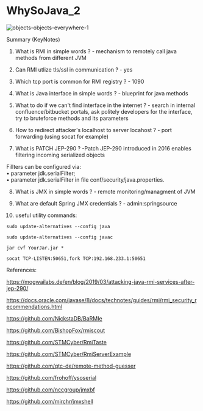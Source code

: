 # WhySoJava_2

![objects-objects-everywhere-1](https://user-images.githubusercontent.com/44260690/190913179-4712aa58-610c-47d1-8f53-b1e8218a6f58.jpg)

Summary (KeyNotes)
1. What is RMI in simple words ? - mechanism to remotely call java methods from different JVM

2. Can RMI utlize tls/ssl in communication ? - yes

3. Which tcp port is common for RMI registry ? - 1090

4. What is Java interface in simple words ? - blueprint for java methods

5. What to do if we can't find interface in the internet ? - search in internal confluence/bitbucket portals, ask politely developers for the interface, try to bruteforce methods and its parameters

6. How to redirect attacker's localhost to server locahost ? - port forwarding (using socat for example)

7. What is PATCH JEP-290 ?  -Patch JEP-290 introduced in 2016 enables filtering incoming serialized objects

  Fillters can be configured via:\
  • parameter jdk.serialFilter;\
  • parameter jdk.serialFilter in file conf/security/java.properties.

8. What is JMX in simple words ? - remote monitoring/managment of JVM

9. What are default Spring JMX credentials ? - admin:springsource


10. useful utility commands:

`sudo update-alternatives --config java`

`sudo update-alternatives --config javac`

`jar cvf YourJar.jar *`

`socat TCP-LISTEN:50651,fork TCP:192.168.233.1:50651`

References:

https://mogwailabs.de/en/blog/2019/03/attacking-java-rmi-services-after-jep-290/

https://docs.oracle.com/javase/8/docs/technotes/guides/rmi/rmi_security_recommendations.html

https://github.com/NickstaDB/BaRMIe

https://github.com/BishopFox/rmiscout

https://github.com/STMCyber/RmiTaste

https://github.com/STMCyber/RmiServerExample

https://github.com/qtc-de/remote-method-guesser

https://github.com/frohoff/ysoserial

https://github.com/nccgroup/jmxbf

https://github.com/mirchr/jmxshell
